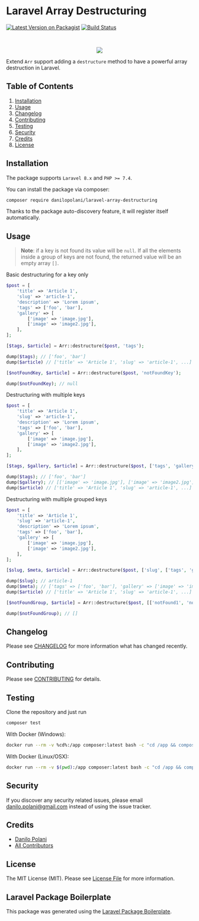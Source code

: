 # Laravel Array Destructuring

[![Latest Version on Packagist](https://img.shields.io/packagist/v/danilopolani/laravel-array-destructuring.svg?style=flat-square)](https://packagist.org/packages/danilopolani/laravel-array-destructuring)
[![Build Status](https://travis-ci.com/danilopolani/laravel-array-destructuring.svg)](https://travis-ci.com/danilopolani/laravel-array-destructuring)

<!-- PROJECT LOGO -->
<br />
<p align="center">
  <a href="https://github.com/danilopolani/laravel-array-destructuring">
    <img src="https://banners.beyondco.de/Laravel%20Array%20Destructuring.png?theme=light&packageManager=composer+require&packageName=danilopolani%2Flaravel-array-destructuring&pattern=dominos&style=style_1&description=Powerful+array+destructuring+for+Laravel&md=1&showWatermark=1&fontSize=100px&images=dots-horizontal">
  </a>
</p>


Extend `Arr` support adding a `destructure` method to have a powerful array destruction in Laravel.

<!-- TABLE OF CONTENTS -->
## Table of Contents
<ol>
  <li><a href="#installation">Installation</a></li>
  <li><a href="#usage">Usage</a></li>
  <li><a href="#changelog">Changelog</a></li>
  <li><a href="#contributing">Contributing</a></li>
  <li><a href="#testing">Testing</a></li>
  <li><a href="#security">Security</a></li>
  <li><a href="#credits">Credits</a></li>
  <li><a href="#license">License</a></li>
</ol>

<!-- GETTING STARTED -->
## Installation

The package supports `Laravel 8.x` and `PHP >= 7.4`.  

You can install the package via composer:

```bash
composer require danilopolani/laravel-array-destructuring
```

Thanks to the package auto-discovery feature, it will register itself automatically.

## Usage

> **Note**: if a key is not found its value will be `null`. If all the elements inside a group of keys are not found, the returned value will be an empty array `[]`. 

Basic destructuring for a key only

```php
$post = [
	'title' => 'Article 1',
	'slug' => 'article-1',
	'description' => 'Lorem ipsum',
	'tags' => ['foo', 'bar'],
	'gallery' => [
	    ['image' => 'image.jpg'],
	    ['image' => 'image2.jpg'],
	],
];

[$tags, $article] = Arr::destructure($post, 'tags');

dump($tags); // ['foo', 'bar']
dump($article) // ['title' => 'Article 1', 'slug' => 'article-1', ...] without tags

[$notFoundKey, $article] = Arr::destructure($post, 'notFoundKey');

dump($notFoundKey); // null
```

Destructuring with multiple keys

```php
$post = [
	'title' => 'Article 1',
	'slug' => 'article-1',
	'description' => 'Lorem ipsum',
	'tags' => ['foo', 'bar'],
	'gallery' => [
	    ['image' => 'image.jpg'],
	    ['image' => 'image2.jpg'],
	],
];

[$tags, $gallery, $article] = Arr::destructure($post, ['tags', 'gallery']);

dump($tags); // ['foo', 'bar']
dump($gallery); // [['image' => 'image.jpg'], ['image' => 'image2.jpg']]
dump($article) // ['title' => 'Article 1', 'slug' => 'article-1', ...] without tags and gallery
```

Destructuring with multiple grouped keys

```php
$post = [
	'title' => 'Article 1',
	'slug' => 'article-1',
	'description' => 'Lorem ipsum',
	'tags' => ['foo', 'bar'],
	'gallery' => [
	    ['image' => 'image.jpg'],
	    ['image' => 'image2.jpg'],
	],
];

[$slug, $meta, $article] = Arr::destructure($post, ['slug', ['tags', 'gallery']]);

dump($slug); // article-1
dump($meta); // ['tags' => ['foo', 'bar'], 'gallery' => ['image' => 'image.jpg'], ['image' => 'image2.jpg']]
dump($article) // ['title' => 'Article 1', 'slug' => 'article-1', ...] without slug, tags and gallery

[$notFoundGroup, $article] = Arr::destructure($post, [['notFound1', 'notFound2']]);

dump($notFoundGroup); // []
```

## Changelog

Please see [CHANGELOG](CHANGELOG.md) for more information what has changed recently.

## Contributing

Please see [CONTRIBUTING](CONTRIBUTING.md) for details.

## Testing

Clone the repository and just run

``` bash
composer test
```

With Docker (Windows):

```bash
docker run --rm -v %cd%:/app composer:latest bash -c "cd /app && composer install --ignore-platform-reqs && ./vendor/bin/phpunit"
```

With Docker (Linux/OSX):

```bash
docker run --rm -v $(pwd):/app composer:latest bash -c "cd /app && composer install && ./vendor/bin/phpunit"
```

## Security

If you discover any security related issues, please email danilo.polani@gmail.com instead of using the issue tracker.

## Credits

- [Danilo Polani](https://github.com/danilopolani)
- [All Contributors](../../contributors)

## License

The MIT License (MIT). Please see [License File](LICENSE.md) for more information.

## Laravel Package Boilerplate

This package was generated using the [Laravel Package Boilerplate](https://laravelpackageboilerplate.com).

